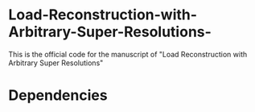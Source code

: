 # Load-Reconstruction-with-Arbitrary-Super-Resolutions-
This is the official code for the manuscript of "Load Reconstruction with Arbitrary Super Resolutions"

# Dependencies

